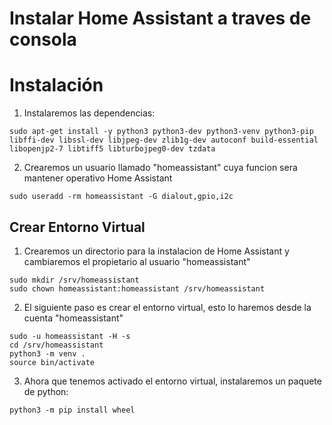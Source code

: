 # Instalar Home Assistant a traves de consola

# Instalación

1. Instalaremos las dependencias:
~~~
sudo apt-get install -y python3 python3-dev python3-venv python3-pip libffi-dev libssl-dev libjpeg-dev zlib1g-dev autoconf build-essential libopenjp2-7 libtiff5 libturbojpeg0-dev tzdata
~~~
2. Crearemos un usuario llamado "homeassistant" cuya funcion sera mantener operativo Home Assistant
~~~
sudo useradd -rm homeassistant -G dialout,gpio,i2c
~~~

## Crear Entorno Virtual

1. Crearemos un directorio para la instalacion de Home Assistant y cambiaremos el propietario al usuario "homeassistant"
~~~
sudo mkdir /srv/homeassistant
sudo chown homeassistant:homeassistant /srv/homeassistant
~~~
2. El siguiente paso es crear el entorno virtual, esto lo haremos desde la cuenta "homeassistant"
~~~
sudo -u homeassistant -H -s
cd /srv/homeassistant
python3 -m venv .
source bin/activate
~~~
3. Ahora que tenemos activado el entorno virtual, instalaremos un paquete de python:
~~~
python3 -m pip install wheel
~~~
